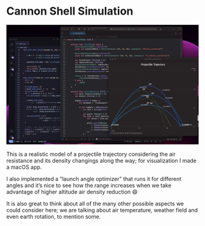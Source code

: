 # Cannon Shell Simulation

![Results for cannon shell sample simulation](shell.png)

This is a realistic model of a projectile trajectory considering the air resistance and its density changings along the way; for visualization I made a macOS app.

I also implemented a “launch angle optimizer” that runs it for different angles and it’s nice to see how the range increases when we take advantage of higher altitude air density reduction 😄

It is also great to think about all of the many other possible aspects we could consider here; we are talking about air temperature, weather field and even earth rotation, to mention some.
